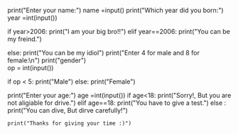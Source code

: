 print("Enter your name:")
name =input()
print("Which year did you born:")
year =int(input())

if year>2006:
    print("I am your big bro!!")
elif year==2006:
    print("You can be my freind.")
    
else:
    print("You can be my idiol")
print("Enter 4 for male and 8 for female:\n")
print("gender")     
op = int(input())

if op < 5:
    print("Male")
else:
     print("Female")
 
print("Enter your age:")
age =int(input())
if age<18:
    print("Sorry!, But you are not aligiable for drive.")
elif age==18:
    print("You have to give a test.")
else :
    print("You can dive, But dirve carefully!") 
    
    print("Thanks for giving your time :)")   
